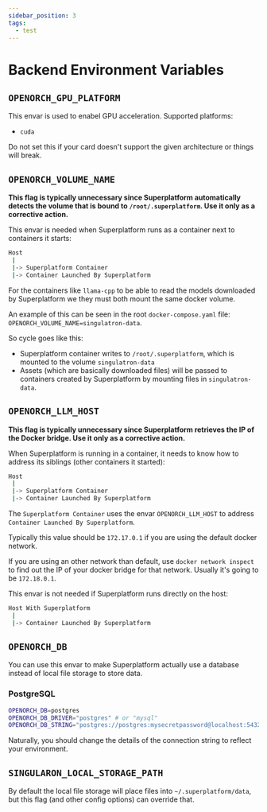 ```yaml
---
sidebar_position: 3
tags:
  - test
---
```


# Backend Environment Variables

## `OPENORCH_GPU_PLATFORM`

This envar is used to enabel GPU acceleration.
Supported platforms:

- `cuda`

Do not set this if your card doesn't support the given architecture or things will break.

## `OPENORCH_VOLUME_NAME`

**This flag is typically unnecessary since Superplatform automatically detects the volume that is bound to `/root/.superplatform`. Use it only as a corrective action.**

This envar is needed when Superplatform runs as a container next to containers it starts:

```sh
Host
 |
 |-> Superplatform Container
 |-> Container Launched By Superplatform
```

For the containers like `llama-cpp` to be able to read the models downloaded by Superplatform we they must both mount the same docker volume.

An example of this can be seen in the root `docker-compose.yaml` file: `OPENORCH_VOLUME_NAME=singulatron-data`.

So cycle goes like this:

- Superplatform container writes to `/root/.superplatform`, which is mounted to the volume `singulatron-data`
- Assets (which are basically downloaded files) will be passed to containers created by Superplatform by mounting files in `singulatron-data`.

## `OPENORCH_LLM_HOST`

**This flag is typically unnecessary since Superplatform retrieves the IP of the Docker bridge. Use it only as a corrective action.**

When Superplatform is running in a container, it needs to know how to address its siblings (other containers it started):

```sh
Host
 |
 |-> Superplatform Container
 |-> Container Launched By Superplatform
```

The `Superplatform Container` uses the envar `OPENORCH_LLM_HOST` to address `Container Launched By Superplatform`.

Typically this value should be `172.17.0.1` if you are using the default docker network.

If you are using an other network than default, use `docker network inspect` to find out the IP of your docker bridge for that network.
Usually it's going to be `172.18.0.1`.

This envar is not needed if Superplatform runs directly on the host:

```sh
Host With Superplatform
 |
 |-> Container Launched By Superplatform
```

## `OPENORCH_DB`

You can use this envar to make Superplatform actually use a database instead of local file storage to store data.

### PostgreSQL

```sh
OPENORCH_DB=postgres
OPENORCH_DB_DRIVER="postgres" # or "mysql"
OPENORCH_DB_STRING="postgres://postgres:mysecretpassword@localhost:5432/mydatabase?sslmode=disable"
```

Naturally, you should change the details of the connection string to reflect your environment.

## `SINGULARON_LOCAL_STORAGE_PATH`

By default the local file storage will place files into `~/.superplatform/data`, but this flag (and other config options) can override that.
